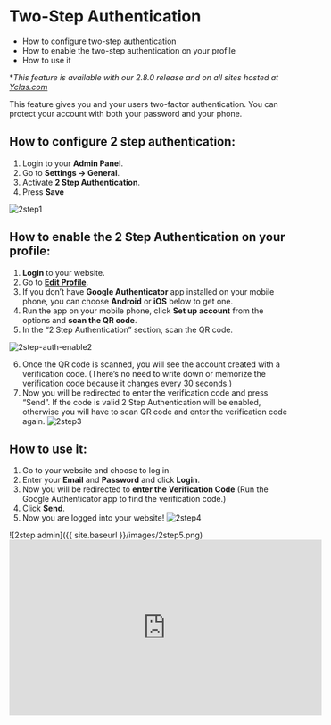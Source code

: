 # Two-Step Authentication

-   How to configure two-step authentication
-   How to enable the two-step authentication on your profile
-   How to use it

**This feature is available with our 2.8.0 release and on all sites hosted at  [Yclas.com](https://yclas.com/)*

This feature gives you and your users two-factor authentication. You can protect your account with both your password and your phone.

## How to configure 2 step authentication:

1.  Login to your  **Admin Panel**.
2.  Go to  **Settings -> General**.
3.  Activate  **2 Step Authentication**.
4.  Press  **Save**

![2step1](https://user-images.githubusercontent.com/55290441/80509170-b5141480-8981-11ea-9f1e-afe8f77bd1fc.png)

## How to enable the 2 Step Authentication on your profile:

1.  **Login**  to your website.
2.  Go to  **[Edit Profile](https://docs.yclas.com/how-to-edit-your-profile/)**.
3.  If you don’t have  **Google Authenticator**  app installed on your mobile phone, you can choose  **Android**  or  **iOS**  below to get one.
4.  Run the app on your mobile phone, click  **Set up account**  from the options and  **scan the QR code**.
5.  In the “2 Step Authentication” section, scan the QR code. 

![2step-auth-enable2](https://user-images.githubusercontent.com/55290441/80509188-bb09f580-8981-11ea-8b19-79bf1fdb0490.png)

6. Once the QR code is scanned, you will see the account created with a verification code. (There’s no need to write down or memorize the verification code because it changes every 30 seconds.)
7. Now you will be redirected to enter the verification code and press “Send”. If the code is valid 2 Step Authentication will be enabled, otherwise you will have to scan QR code and enter the verification code again.
![2step3](https://user-images.githubusercontent.com/55290441/80509193-be04e600-8981-11ea-82fe-69ca403bf4bc.png)

## How to use it:

1.  Go to your website and choose to log in.
2.  Enter your  **Email**  and  **Password**  and click  **Login**.
3.  Now you will be redirected to  **enter the Verification Code**  (Run the Google Authenticator app to find the verification code.)
4.  Click  **Send**.
5.  Now you are logged into your website!
![2step4](https://user-images.githubusercontent.com/55290441/80509206-c0ffd680-8981-11ea-8717-0de4b26f5fcd.png)

![2step admin]({{ site.baseurl }}/images/2step5.png) <iframe width="560" height="315" src="https://www.youtube.com/embed/1B1MFHFL2Oo" frameborder="0" allow="accelerometer; autoplay; encrypted-media; gyroscope; picture-in-picture" allowfullscreen></iframe>
